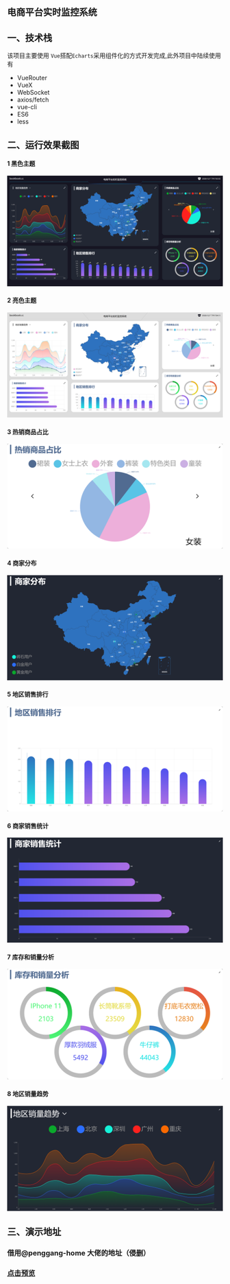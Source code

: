 ## 电商平台实时监控系统

## 一、技术栈

该项目主要使用 `Vue`搭配`Echarts`采用组件化的方式开发完成,此外项目中陆续使用有
- VueRouter
- VueX
- WebSocket
- axios/fetch
- vue-cli
- ES6
- less 

## 二、运行效果截图

#### 1 黑色主题

![dark](./data/dark.png)

#### 2 亮色主题

![dark](./data/light.png)

#### 3 热销商品占比

![dark](./data/hot.png)

#### 4 商家分布

![dark](./data/map.png)

#### 5 地区销售排行

![dark](./data/rank.png)

#### 6 商家销售统计

![dark](./data/seller.png)

#### 7 库存和销量分析

![dark](./data/stock.png)

#### 8 地区销量趋势

![dark](./data/trend.png)

## 三、演示地址
### 借用@penggang-home 大佬的地址（侵删）
### [点击预览](http://120.53.120.229:9989)
